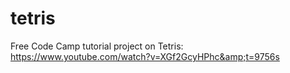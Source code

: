 # tetris
Free Code Camp tutorial project on Tetris: https://www.youtube.com/watch?v=XGf2GcyHPhc&amp;t=9756s
